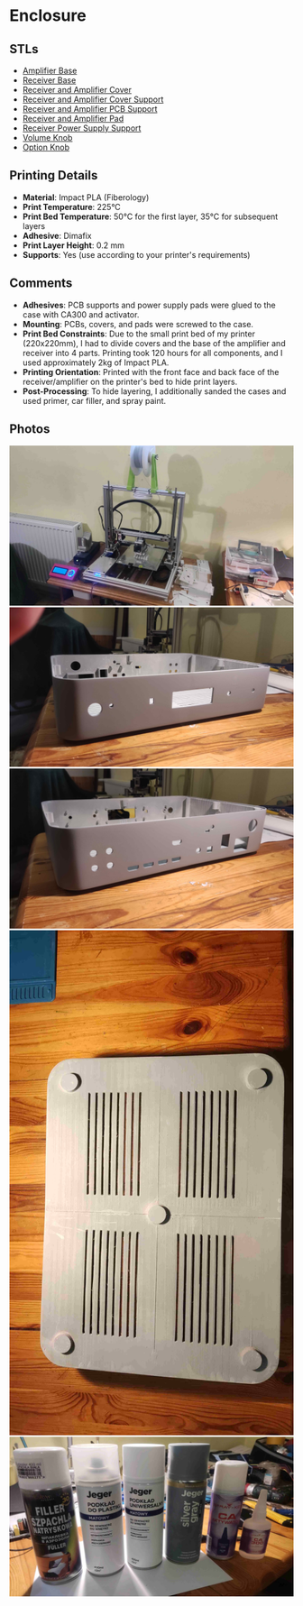 # Enclosure

## STLs
- [Amplifier Base](../enclosure/amplifier_base.stl)
- [Receiver Base](../enclosure/receiver_base.stl)
- [Receiver and Amplifier Cover](../enclosure/receiver_and_amplifier_cover.stl)
- [Receiver and Amplifier Cover Support](../enclosure/receiver_and_amplifier_cover_support.stl)
- [Receiver and Amplifier PCB Support](../enclosure/receiver_and_amplifier_pcb_support.stl)
- [Receiver and Amplifier Pad](../enclosure/receiver_and_amplifier_pad.stl)
- [Receiver Power Supply Support](../enclosure/receiver_power_supply_support.stl)
- [Volume Knob](../enclosure/volume_knob.stl)
- [Option Knob](../enclosure/option_knob.stl)

## Printing Details
- **Material**: Impact PLA (Fiberology)
- **Print Temperature**: 225°C
- **Print Bed Temperature**: 50°C for the first layer, 35°C for subsequent layers
- **Adhesive**: Dimafix
- **Print Layer Height**: 0.2 mm
- **Supports**: Yes (use according to your printer's requirements)

## Comments
- **Adhesives**: PCB supports and power supply pads were glued to the case with CA300 and activator.
- **Mounting**: PCBs, covers, and pads were screwed to the case.
- **Print Bed Constraints**: Due to the small print bed of my printer (220x220mm), I had to divide covers and the base of the amplifier and receiver into 4 parts. Printing took 120 hours for all components, and I used approximately 2kg of Impact PLA.
- **Printing Orientation**: Printed with the front face and back face of the receiver/amplifier on the printer's bed to hide print layers.
- **Post-Processing**: To hide layering, I additionally sanded the cases and used primer, car filler, and spray paint.

## Photos
![Printer](../enclosure/printer.jpg)
![Receiver Encolsure Front](../enclosure/enclosure_front.jpg)
![Receiver Encolsure Front](../enclosure/enclosure_back.jpg)
![Receiver Encolsure Front](../enclosure/enclosure_bottom.jpg)
![Spray Glue Filler Primer](../enclosure/spray_glue_filler_primer.jpg)
